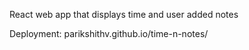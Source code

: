 React web app that displays time and user added notes

Deployment: parikshithv.github.io/time-n-notes/
